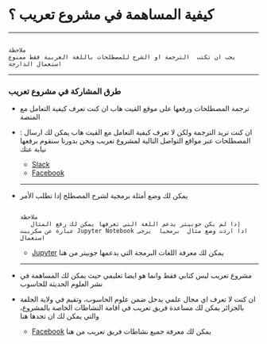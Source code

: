 
# كيفية المساهمة في مشروع تعريب ؟
------------------------------------
```
                                                                                 ملاحظة 
يجب ان تكتب  الترجمة او الشرح للمصطلحات باللغة العربية فقط ممنوع استعمال الدارجة
```
-----------------------------------
### طرق المشاركة في مشروع تعريب

* ترجمة المصطلحات ورفعها على موقع القيت هاب ان كنت تعرف كيفية التعامل مع المنصة
* :  ان كنت تريد الترجمة ولكن لا تعرف كيفية التعامل مع القيت هاب يمكن لك ارسال المصطلحات عبر مواقع التواصل التالية لمشروع تعريب ونحن بدورنا سنقوم برفعها نيابة عنك 
 
   * [Slack](https://d7-developers.slack.com/messages/CF5E4USF5/details/)
   * [Facebook](https://web.facebook.com/CodeClubDjelfa)
   -----------------------------------------------------
   
* يمكن لك وضع أمثلة برمجية لشرح المصطلح إدا تطلب الأمر
   ```
                                                                                                                                             ملاحظة 
      إذا لم يكن جوبيتر يدعم اللغة التي تعرفها يمكن لك رفع المثال عبارة عن سكريبت Jupyter Notebook ادا اردت وضع مثال  برمجيا  يرجى استعمال 
   ```
   * [Jupyter](https://github.com/jupyter/jupyter/wiki/Jupyter-kernels) يمكن لك معرفة اللغات البرمجة التي يدعمها جوبيتر من هنا
   -----------------------------------------------------------------------------------------------------------------------
   
* مشروع تعريب ليس كتابي فقط وانما هو ايضا تعليمي  حيث يمكن لك المساهمة في نشر العلوم الحديثة للحاسوب 
* ان كنت لا تعرف اي مجال علمي يدخل ضمن علوم الحاسوب، وتقيم في ولاية الجلفة بالجزائر يمكن لك مساعدة فريق تعريب في اقامة النشاطات الخاصة بالمشروع، والتي يمكن لك ان تجدها هنا
   * [Facebook](https://www.facebook.com/pg/CodeClubDjelfa/events) يمكن لك معرفة جميع نشاطات فريق تعريب من هنا 
